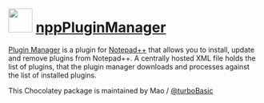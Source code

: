 # <img src="https://cdn.rawgit.com/turboBasic/au-packages/master/notepadplusplus-nppPluginManager/icon.png" width="48" height="48"/> [nppPluginManager](https://chocolatey.org/packages/notepadplusplus-nppPluginManager)

[Plugin Manager](http://www.brotherstone.co.uk/npp/pm/) is a plugin for [Notepad++](https://github.com/notepad-plus-plus/notepad-plus-plus) that allows you to install, update and remove plugins from Notepad++. A centrally hosted XML file holds the list of plugins, that the plugin manager downloads and processes against the list of installed plugins.

This Chocolatey package is maintained by Mao / [@turboBasic](https://github.com/turboBasic)